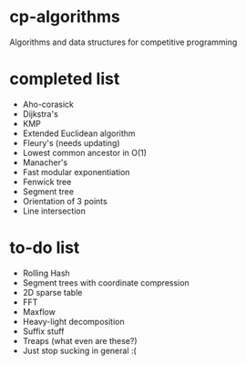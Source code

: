 # cp-algorithms
Algorithms and data structures for competitive programming

# completed list
- Aho-corasick
- Dijkstra's 
- KMP
- Extended Euclidean algorithm
- Fleury's (needs updating)
- Lowest common ancestor in O(1)
- Manacher's
- Fast modular exponentiation
- Fenwick tree
- Segment tree
- Orientation of 3 points
- Line intersection

# to-do list
- Rolling Hash
- Segment trees with coordinate compression
- 2D sparse table
- FFT
- Maxflow
- Heavy-light decomposition
- Suffix stuff
- Treaps (what even are these?)
- Just stop sucking in general :(
